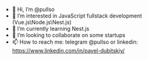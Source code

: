 - 👋 Hi, I’m @pullso
- 👀 I’m interested in JavaScript fullstack development (Vue.js\Node.js\Nest.js)
- 🌱 I’m currently learning Nest.js
- 💞️ I’m looking to collaborate on some startups
- 📫 How to reach me: telegram @pullso or linkedin: https://www.linkedin.com/in/pavel-dubitskiy/

<!---
pullso/pullso is a ✨ special ✨ repository because its `README.md` (this file) appears on your GitHub profile.
You can click the Preview link to take a look at your changes.
--->
